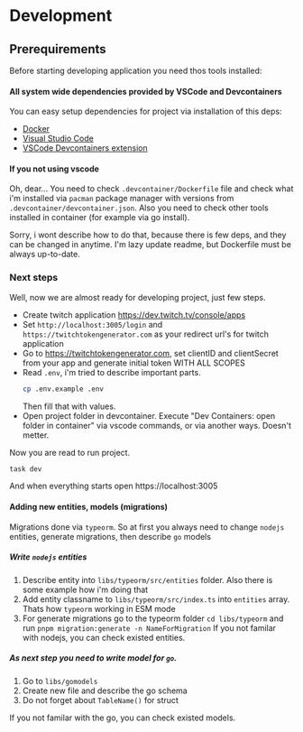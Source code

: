 # Development

## Prerequirements
Before starting developing application you need thos tools installed:

#### All system wide dependencies provided by VSCode and Devcontainers
You can easy setup dependencies for project via installation of this deps:

- [Docker](https://docs.docker.com/engine/)
- [Visual Studio Code](https://code.visualstudio.com/)
- [VSCode Devcontainers extension](https://marketplace.visualstudio.com/items?itemName=ms-vscode-remote.remote-containers)

#### If you not using vscode

Oh, dear... You need to check `.devcontainer/Dockerfile` file and check what i'm installed via `pacman` package manager with versions from `.devcontainer/devcontainer.json`. Also you need to check other tools installed in container (for example via go install).

Sorry, i wont describe how to do that, because there is few deps, and they can be changed in anytime. I'm lazy update readme, but Dockerfile must be always up-to-date.


### Next steps
Well, now we are almost ready for developing project, just few steps.

- Create twitch application https://dev.twitch.tv/console/apps
- Set `http://localhost:3005/login` and `https://twitchtokengenerator.com` as your redirect url's for twitch application
- Go to https://twitchtokengenerator.com, set clientID and clientSecret from your app and generate initial token WITH ALL SCOPES
- Read `.env`, i'm tried to describe important parts.
    ```bash
    cp .env.example .env
    ```
    Then fill that with values.
- Open project folder in devcontainer. Execute "Dev Containers: open folder in container" via vscode commands, or via another ways. Doesn't metter.

Now you are read to run project.
```bash
task dev
```
And when everything starts open https://localhost:3005

#### Adding new entities, models (migrations)
Migrations done via `typeorm`. So at first you always need to change `nodejs` entities, generate migrations, then describe `go` models


##### Write `nodejs` entities
1. Describe entity into `libs/typeorm/src/entities` folder. Also there is some example how i'm doing that
2. Add entity classname to `libs/typeorm/src/index.ts` into `entities` array. Thats how `typeorm` working in ESM mode 
3. For generate migrations go to the typeorm folder `cd libs/typeorm` and run `pnpm migration:generate -n NameForMigration`
If you not familar with nodejs, you can check existed entities.

##### As next step you need to write model for `go`.
1. Go to `libs/gomodels`
2. Create new file and describe the go schema
3. Do not forget about `TableName()` for struct

If you not familar with the go, you can check existed models.